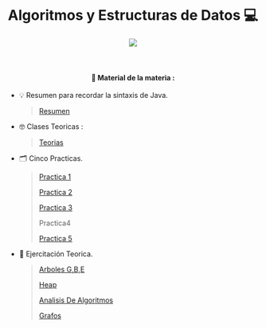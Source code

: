 <h1 align="center"> Algoritmos y Estructuras de Datos 💻 </h1>

<div align="center">
    <img align="center" src="https://media0.giphy.com/media/v1.Y2lkPTc5MGI3NjExbWVnM3YwODIxdGN6ZG8xaWxqOWdpNXN6cnVpODdiZjlwYXFla3gydCZlcD12MV9pbnRlcm5hbF9naWZfYnlfaWQmY3Q9Zw/3oKIPnAiaMCws8nOsE/giphy.webp" />
</div>
<br>
<br>

<h4 align="center"> 🤕 Material de la materia : </h4>

- 💡 Resumen para recordar la sintaxis de Java.
     > [Resumen](/paraRecordar)

- 🤓​ Clases Teoricas :
   > [Teorias](/Teorias)
- 🗂️​ Cinco Practicas.
   > [Practica 1](/practica1)
   >
   > [Practica 2](/practica2)
   > 
   > [Practica 3](/practica3)
   >
   > Practica4
   > 
   > [Practica 5](/practica5)

- 📑​ Ejercitación Teorica.
   > [Arboles G,B,E](/ejercitacion%20teorica/Arboles%20b%2Ce%2Cg)
   >
   > [Heap](/ejercitacion%20teorica/Heap)
   > 
   > [Analisis De Algoritmos](/ejercitacion%20teorica/analisis%20de%20alg)
   >
   > [Grafos](/ejercitacion%20teorica/Grafos)
  
  

